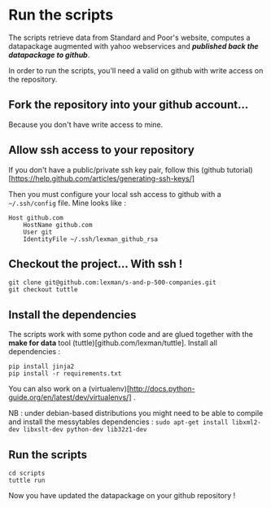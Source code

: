 # Run the scripts
The scripts retrieve data from Standard and Poor's website, computes a datapackage augmented with yahoo webservices and ***published back the datapackage to github***.

In order to run the scripts, you'll need a valid on github with write access on the repository.

## Fork the repository into your github account...
Because you don't have write access to mine.

## Allow ssh access to your repository
If you don't have a public/private ssh key pair, follow this (github tutorial)[https://help.github.com/articles/generating-ssh-keys/]

Then you must configure your local ssh access to github with a ``~/.ssh/config`` file. Mine looks like :

    Host github.com
        HostName github.com
        User git
        IdentityFile ~/.ssh/lexman_github_rsa

## Checkout the project... With ssh !

    git clone git@github.com:lexman/s-and-p-500-companies.git
    git checkout tuttle	

## Install the dependencies
The scripts work with some python code and are glued together with the **make for data** tool (tuttle)[github.com/lexman/tuttle].
Install all dependencies :

    pip install jinja2
    pip install -r requirements.txt

You can also work on a (virtualenv)[http://docs.python-guide.org/en/latest/dev/virtualenvs/] .

NB : under debian-based distributions you might need to be able to compile and install the messytables dependencies : ``sudo apt-get install libxml2-dev libxslt-dev python-dev lib32z1-dev``

	
## Run the scripts

    cd scripts
	tuttle run
	
Now you have updated the datapackage on your github repository !